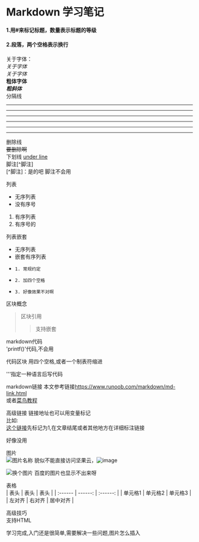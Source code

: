 # Markdown 学习笔记
#### 1.用#来标记标题，数量表示标题的等级
#### 2.段落，两个空格表示换行
关于字体：  
*关于字体*  
_关于字体_  
**粗体字体**  
***粗斜体***  
分隔线

***
*****
********
* * *
---
------
删除线  
~~要删除啊~~  
下划线
<u>under line</u>  
脚注[^脚注]  
[^脚注]：是的吧 
脚注不会用

列表  
+ 无序列表
+ 没有序号
1. 有序列表
2. 有序号的  

列表嵌套
+ 无序列表
+ 嵌套有序列表
+     1. 常规约定
+     2. 加四个空格
+     3. 好像效果不对啊

区块概念
> 区块引用
>
> > 支持嵌套

markdown代码  
'printf()'代码,不会用

代码区块
用四个空格,或者一个制表符缩进

'''指定一种语言后写代码

markdown链接
本文参考链接<https://www.runoob.com/markdown/md-link.html>  
或者[菜鸟教程](https://www.runoob.com/markdown/md-link.html)

高级链接
链接地址也可以用变量标记  
比如:  
[这个链接][1]先标记为1,在文章结尾或者其他地方在详细标注链接  

[1]:https://www.runoob.com/markdown/md-link.html
好像没用

图片  
![图片名称](https://www.jianguoyun.com/d/openUrlFromClient?un=ds294674420%40126.com&du=%2f%23tab%3dbrowse%3a%3aid%3dc6b76e%3a%3amagic%3d3bbcc9ebfe5585da%3a%3apath%3d%2f%3a%3a&ep=1563859202&sg=ukdp%2b63PwW%2bmEXGZMtWrkEcTGN4%3d&sn=0)
貌似不能直接访问坚果云，![image](https://www.jianguoyun.com/d/openUrlFromClient?un=ds294674420%40126.com&du=%2f%23tab%3dbrowse%3a%3aid%3dc6b76e%3a%3amagic%3d3bbcc9ebfe5585da%3a%3apath%3d%2f%3a%3a&ep=1563859202&sg=ukdp%2b63PwW%2bmEXGZMtWrkEcTGN4%3d&sn=0)

![换个图片](https://image.baidu.com/search/detail?z=0&word=%E6%91%84%E5%BD%B1%E5%B8%88%E5%BC%A0%E9%93%8E&hs=0&pn=2&spn=0&di=0&pi=63814538342&tn=baiduimagedetail&is=0%2C0&ie=utf-8&oe=utf-8&cs=3798940318%2C1852883529&os=&simid=&adpicid=0&lpn=0&fm=&sme=&cg=&bdtype=-1&oriquery=&objurl=http%3A%2F%2Fg.hiphotos.baidu.com%2Fimage%2Fpic%2Fitem%2F86d6277f9e2f07084eacbbebe724b899a801f2b4.jpg&fromurl=&gsm=0&catename=pcindexhot&islist=&querylist=)
百度的图片也显示不出来呀

表格  
| 表头    |    表头 |   表头   |
| :------ | ------: | :------: |
| 单元格1 | 单元格2 | 单元格3  |
| 左对齐  |  右对齐 | 居中对齐 |

高级技巧  
支持HTML


学习完成,入门还是很简单,需要解决一些问题,图片怎么插入
